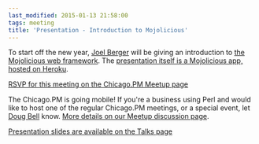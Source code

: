 ```yaml
---
last_modified: 2015-01-13 21:58:00
tags: meeting
title: 'Presentation - Introduction to Mojolicious'
---
```


To start off the new year, [Joel Berger]() will be giving an introduction to
[the Mojolicious web framework](http://mojolicio.us). The [presentation itself
is a Mojolicious app, hosted on
Heroku](http://mojolicious-introduction.herokuapp.com).

[RSVP for this meeting on the Chicago.PM Meetup
page](http://www.meetup.com/ChicagoPM/events/219629915/)

The Chicago.PM is going mobile! If you're a business using Perl and would like
to host one of the regular Chicago.PM meetings, or a special event, let [Doug
Bell](mailto:madcityzen@gmail.com) know. [More details on our Meetup discussion
page](http://www.meetup.com/ChicagoPM/messages/boards/thread/48618307).

[Presentation slides are available on the Talks page](http://jberger.github.io/MojoliciousIntroduction)

